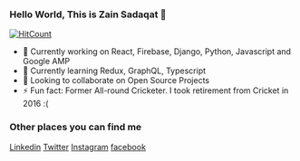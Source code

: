 ### Hello World, This is Zain Sadaqat 👋


[![HitCount](http://hits.dwyl.com/zainsadaqat/zainsadaqat.svg)](http://hits.dwyl.com/zainsadaqat/zainsadaqat)

- 🔭 Currently working on React, Firebase, Django, Python, Javascript and Google AMP
- 🌱 Currently learning Redux, GraphQL, Typescript
- 👯 Looking to collaborate on Open Source Projects
- ⚡ Fun fact: Former All-round Cricketer. I took retirement from Cricket in 2016 :(

### Other places you can find me

[Linkedin](https://www.linkedin.com/in/zain-sadaqat/)
[Twitter](https://twitter.com/zainsadaqat_)
[Instagram](https://instagram.com/zane_sadaqat)
[facebook](https://www.facebook.com/zainsadaqat1998)

###

